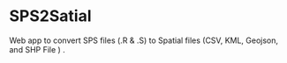 # SPS2Satial
Web app to convert SPS files (.R &amp; .S) to Spatial files (CSV, KML, Geojson, and SHP File ) .
